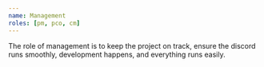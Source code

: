 ```yaml
---
name: Management
roles: [pm, pco, cm]
---
```

The role of management is to keep the project on track, ensure the discord runs smoothly, development happens, and everything runs easily.